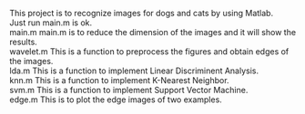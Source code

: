 This project is to recognize images for dogs and cats by using Matlab.  
Just run main.m is ok.  
main.m	    main.m is to reduce the dimension of the images and it will show the results.  
wavelet.m   This is a function to preprocess the figures and obtain edges of the images.  
lda.m	    This is a function to implement Linear Discriminent Analysis.  
knn.m	    This is a function to implement K-Nearest Neighbor.  
svm.m	    This is a function to implement Support Vector Machine.  
edge.m	    This is to plot the edge images of two examples.  
